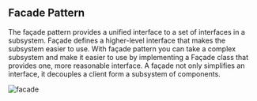 ## Facade Pattern
The façade pattern provides a unified interface to a set of interfaces in a subsystem. Façade defines a higher-level interface that makes the subsystem easier to use.
With façade pattern you can take a complex subsystem and make it easier to use by implementing a Façade class that provides one, more reasonable interface. A façade not only simplifies an interface, it decouples a client form a subsystem of components. 

![facade](https://cloud.githubusercontent.com/assets/13823751/16895627/ca76b412-4b42-11e6-8910-349af180b58b.png)
